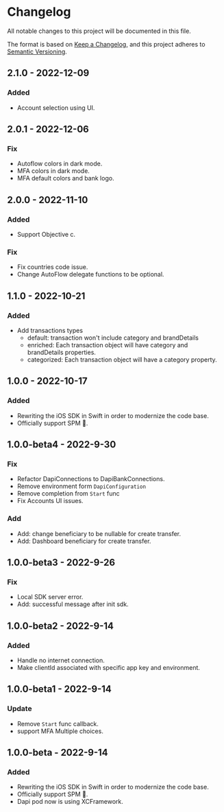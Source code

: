 # Changelog

All notable changes to this project will be documented in this file.

The format is based on [Keep a Changelog](https://keepachangelog.com/en/1.0.0/), and this project adheres to
[Semantic Versioning](https://semver.org/spec/v2.0.0.html).

## 2.1.0 - 2022-12-09
### Added
- Account selection using UI.

## 2.0.1 - 2022-12-06
### Fix
- Autoflow colors in dark mode.
- MFA colors in dark mode.
- MFA default colors and bank logo.

## 2.0.0 - 2022-11-10
### Added
- Support Objective c.
### Fix
- Fix countries code issue.
- Change AutoFlow delegate functions to be optional.

## 1.1.0 - 2022-10-21
### Added
- Add transactions types
    - default: transaction  won't include category and brandDetails
    - enriched: Each transaction object will have category and brandDetails properties.
    - categorized: Each transaction object will have a category property.

## 1.0.0 - 2022-10-17
### Added
- Rewriting the iOS SDK in Swift in order to modernize the code base.
- Officially support SPM 🎉.

## 1.0.0-beta4 - 2022-9-30
### Fix
- Refactor DapiConnections to DapiBankConnections.
- Remove environment form `DapiConfiguration`
- Remove completion from `Start` func
- Fix Accounts UI issues.
### Add
- Add: change beneficiary to be nullable for create transfer.
- Add: Dashboard beneficiary for create transfer.

## 1.0.0-beta3 - 2022-9-26
### Fix
- Local SDK server error.
- Add: successful message after init sdk.

## 1.0.0-beta2 - 2022-9-14
### Added
- Handle no internet connection.
- Make clientId associated with specific app key and environment.

## 1.0.0-beta1 - 2022-9-14
### Update
- Remove `Start` func callback.
- support MFA Multiple choices.

## 1.0.0-beta - 2022-9-14
### Added
- Rewriting the iOS SDK in Swift in order to modernize the code base.
- Officially support SPM 🎉.
- Dapi pod now is using XCFramework.
